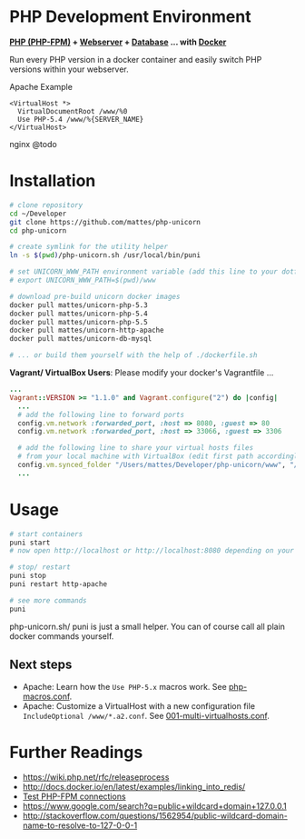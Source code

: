 PHP Development Environment
===========================

__[PHP (PHP-FPM)](https://github.com/mattes/php-unicorn/tree/master/php) + [Webserver](https://github.com/mattes/php-unicorn/tree/master/http) + [Database](https://github.com/mattes/php-unicorn/tree/master/db) ... with [Docker](http://www.docker.io)__

Run every PHP version in a docker container and easily switch PHP
versions within your webserver.

Apache Example
```
<VirtualHost *>
  VirtualDocumentRoot /www/%0
  Use PHP-5.4 /www/%{SERVER_NAME}
</VirtualHost>
```
nginx @todo


Installation
============

```bash
# clone repository 
cd ~/Developer
git clone https://github.com/mattes/php-unicorn
cd php-unicorn

# create symlink for the utility helper
ln -s $(pwd)/php-unicorn.sh /usr/local/bin/puni

# set UNICORN_WWW_PATH environment variable (add this line to your dotfiles)
# export UNICORN_WWW_PATH=$(pwd)/www

# download pre-build unicorn docker images
docker pull mattes/unicorn-php-5.3
docker pull mattes/unicorn-php-5.4
docker pull mattes/unicorn-php-5.5
docker pull mattes/unicorn-http-apache
docker pull mattes/unicorn-db-mysql

# ... or build them yourself with the help of ./dockerfile.sh
```

__Vagrant/ VirtualBox Users__: Please modify your docker's Vagrantfile ...

```ruby
...
Vagrant::VERSION >= "1.1.0" and Vagrant.configure("2") do |config|
  ...
  # add the following line to forward ports 
  config.vm.network :forwarded_port, :host => 8080, :guest => 80
  config.vm.network :forwarded_port, :host => 33066, :guest => 3306

  # add the following line to share your virtual hosts files
  # from your local machine with VirtualBox (edit first path accordingly)
  config.vm.synced_folder "/Users/mattes/Developer/php-unicorn/www", "/www"
  ...
```



Usage
=====
```bash
# start containers
puni start
# now open http://localhost or http://localhost:8080 depending on your setup

# stop/ restart
puni stop
puni restart http-apache

# see more commands
puni
```

php-unicorn.sh/ puni is just a small helper. You can of course call all 
plain docker commands yourself.


Next steps
----------

 * Apache: Learn how the ``Use PHP-5.x`` macros work. See [php-macros.conf](https://github.com/mattes/php-unicorn/blob/master/http/apache/php-macros.conf).
 * Apache: Customize a VirtualHost with a new configuration file ```IncludeOptional /www/*.a2.conf```. See [001-multi-virtualhosts.conf](https://github.com/mattes/php-unicorn/blob/master/http/apache/001-multi-virtualhosts.conf).


Further Readings
================
 * https://wiki.php.net/rfc/releaseprocess
 * http://docs.docker.io/en/latest/examples/linking_into_redis/
 * [Test PHP-FPM connections](https://gist.github.com/mattes/7488172)
 * https://www.google.com/search?q=public+wildcard+domain+127.0.0.1
 * http://stackoverflow.com/questions/1562954/public-wildcard-domain-name-to-resolve-to-127-0-0-1


